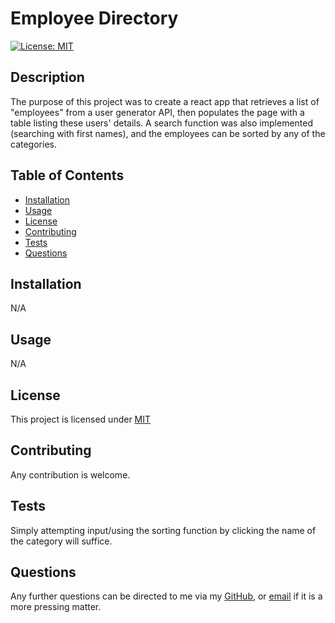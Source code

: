 # Employee Directory

[![License: MIT](https://img.shields.io/badge/License-MIT-blue.svg)](https://opensource.org/licenses/MIT)

## Description

The purpose of this project was to create a react app that retrieves a list of "employees" from a user generator API, then populates the page with a table listing these users' details. A search function was also implemented (searching with first names), and the employees can be sorted by any of the categories.
  
## Table of Contents
  
- [Installation](#Installation)
- [Usage](#Usage)
- [License](#License)
- [Contributing](#Contributing)
- [Tests](#Tests)
- [Questions](#Questions)
  
## Installation

N/A
  
## Usage

N/A
  
## License
  
This project is licensed under [MIT](https://opensource.org/licenses/MIT)
  
## Contributing

Any contribution is welcome.
  
## Tests

Simply attempting input/using the sorting function by clicking the name of the category will suffice.
  
## Questions
  
Any further questions can be directed to me via my [GitHub](https://github.com/TopGek99/), or [email](arowe890@gmail.com) if it is a more pressing matter.
